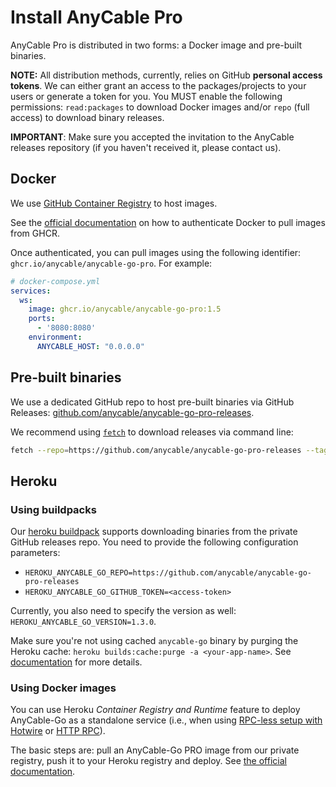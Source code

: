 # Install AnyCable Pro

AnyCable Pro is distributed in two forms: a Docker image and pre-built binaries.

**NOTE:** All distribution methods, currently, relies on GitHub **personal access tokens**. We can either grant an access to the packages/projects to your users or generate a token for you. You MUST enable the following permissions: `read:packages` to download Docker images and/or `repo` (full access) to download binary releases.

**IMPORTANT**: Make sure you accepted the invitation to the AnyCable releases repository (if you haven't received it, please contact us).

## Docker

We use [GitHub Container Registry][ghcr] to host images.

See the [official documentation][ghcr-auth] on how to authenticate Docker to pull images from GHCR.

Once authenticated, you can pull images using the following identifier: `ghcr.io/anycable/anycable-go-pro`. For example:

```yml
# docker-compose.yml
services:
  ws:
    image: ghcr.io/anycable/anycable-go-pro:1.5
    ports:
      - '8080:8080'
    environment:
      ANYCABLE_HOST: "0.0.0.0"
```

## Pre-built binaries

We use a dedicated GitHub repo to host pre-built binaries via GitHub Releases: [github.com/anycable/anycable-go-pro-releases][releases-repo].

We recommend using [`fetch`][fetch] to download releases via command line:

```sh
fetch --repo=https://github.com/anycable/anycable-go-pro-releases --tag="v1.4.0" --release-asset="anycable-go-linux-amd64" --github-oauth-token="<access-token>" /tmp
```

## Heroku

### Using buildpacks

Our [heroku buildpack][buildpack] supports downloading binaries from the private GitHub releases repo.
You need to provide the following configuration parameters:

- `HEROKU_ANYCABLE_GO_REPO=https://github.com/anycable/anycable-go-pro-releases`
- `HEROKU_ANYCABLE_GO_GITHUB_TOKEN=<access-token>`

Currently, you also need to specify the version as well: `HEROKU_ANYCABLE_GO_VERSION=1.3.0`.

Make sure you're not using cached `anycable-go` binary by purging the Heroku cache: `heroku builds:cache:purge -a <your-app-name>`. See [documentation](https://help.heroku.com/18PI5RSY/how-do-i-clear-the-build-cache) for more details.

### Using Docker images

You can use Heroku _Container Registry and Runtime_ feature to deploy AnyCable-Go as a standalone service (i.e., when using [RPC-less setup with Hotwire](../guides/hotwire.md) or [HTTP RPC](../ruby/http_rpc.md)).

The basic steps are: pull an AnyCable-Go PRO image from our private registry, push it to your Heroku registry and deploy. See [the official documentation](https://devcenter.heroku.com/articles/container-registry-and-runtime).

[ghcr]: https://ghcr.io
[ghcr-auth]: https://docs.github.com/en/packages/working-with-a-github-packages-registry/working-with-the-container-registry#authenticating-to-the-container-registry
[releases-repo]: https://github.com/anycable/anycable-go-pro-releases/
[fetch]: https://github.com/gruntwork-io/fetch
[buildpack]: https://github.com/anycable/heroku-anycable-go
